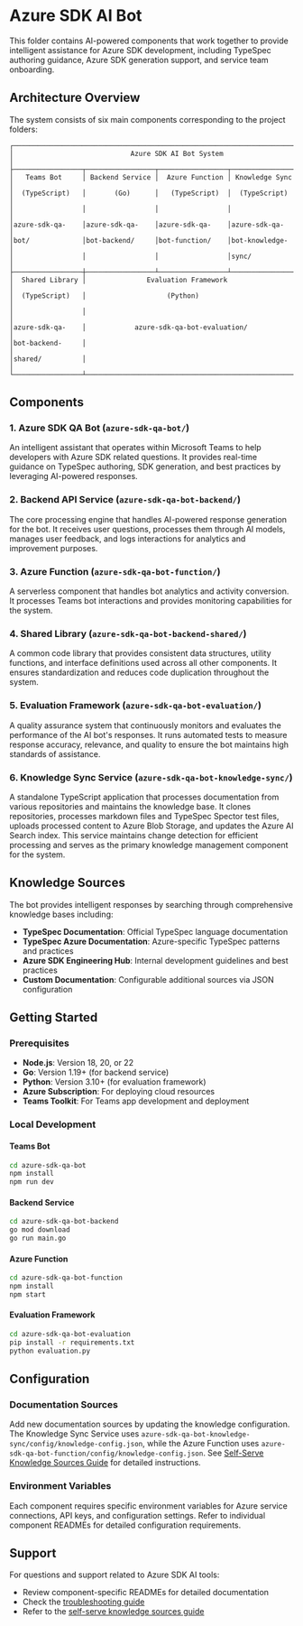 # Azure SDK AI Bot

This folder contains AI-powered components that work together to provide intelligent assistance for Azure SDK development, including TypeSpec authoring guidance, Azure SDK generation support, and service team onboarding.

## Architecture Overview

The system consists of six main components corresponding to the project folders:

```text
┌───────────────────────────────────────────────────────────────────────┐
│                             Azure SDK AI Bot System                   │
├─────────────────┬─────────────────┬─────────────────┬─────────────────┤
│   Teams Bot     │ Backend Service │  Azure Function │ Knowledge Sync  │
│  (TypeScript)   │       (Go)      │   (TypeScript)  │  (TypeScript)   │
│                 │                 │                 │                 │
│azure-sdk-qa-    │azure-sdk-qa-    │azure-sdk-qa-    │azure-sdk-qa-    │
│bot/             │bot-backend/     │bot-function/    │bot-knowledge-   │
│                 │                 │                 │sync/            │
├─────────────────┼─────────────────┴─────────────────┴─────────────────┤
│  Shared Library │               Evaluation Framework                  │
│  (TypeScript)   │                    (Python)                         │
│                 │                                                     │
│azure-sdk-qa-    │            azure-sdk-qa-bot-evaluation/             │
│bot-backend-     │                                                     │
│shared/          │                                                     │
└─────────────────┴─────────────────────────────────────────────────────┘
```

## Components

### 1. Azure SDK QA Bot (`azure-sdk-qa-bot/`)

An intelligent assistant that operates within Microsoft Teams to help developers with Azure SDK related questions. It provides real-time guidance on TypeSpec authoring, SDK generation, and best practices by leveraging AI-powered responses.

### 2. Backend API Service (`azure-sdk-qa-bot-backend/`)

The core processing engine that handles AI-powered response generation for the bot. It receives user questions, processes them through AI models, manages user feedback, and logs interactions for analytics and improvement purposes.

### 3. Azure Function (`azure-sdk-qa-bot-function/`)

A serverless component that handles bot analytics and activity conversion. It processes Teams bot interactions and provides monitoring capabilities for the system.

### 4. Shared Library (`azure-sdk-qa-bot-backend-shared/`)

A common code library that provides consistent data structures, utility functions, and interface definitions used across all other components. It ensures standardization and reduces code duplication throughout the system.

### 5. Evaluation Framework (`azure-sdk-qa-bot-evaluation/`)

A quality assurance system that continuously monitors and evaluates the performance of the AI bot's responses. It runs automated tests to measure response accuracy, relevance, and quality to ensure the bot maintains high standards of assistance.

### 6. Knowledge Sync Service (`azure-sdk-qa-bot-knowledge-sync/`)

A standalone TypeScript application that processes documentation from various repositories and maintains the knowledge base. It clones repositories, processes markdown files and TypeSpec Spector test files, uploads processed content to Azure Blob Storage, and updates the Azure AI Search index. This service maintains change detection for efficient processing and serves as the primary knowledge management component for the system.

## Knowledge Sources

The bot provides intelligent responses by searching through comprehensive knowledge bases including:

- **TypeSpec Documentation**: Official TypeSpec language documentation
- **TypeSpec Azure Documentation**: Azure-specific TypeSpec patterns and practices
- **Azure SDK Engineering Hub**: Internal development guidelines and best practices
- **Custom Documentation**: Configurable additional sources via JSON configuration

## Getting Started

### Prerequisites

- **Node.js**: Version 18, 20, or 22
- **Go**: Version 1.19+ (for backend service)
- **Python**: Version 3.10+ (for evaluation framework)
- **Azure Subscription**: For deploying cloud resources
- **Teams Toolkit**: For Teams app development and deployment

### Local Development

#### Teams Bot

```bash
cd azure-sdk-qa-bot
npm install
npm run dev
```

#### Backend Service

```bash
cd azure-sdk-qa-bot-backend
go mod download
go run main.go
```

#### Azure Function

```bash
cd azure-sdk-qa-bot-function
npm install
npm start
```

#### Evaluation Framework

```bash
cd azure-sdk-qa-bot-evaluation
pip install -r requirements.txt
python evaluation.py
```

## Configuration

### Documentation Sources

Add new documentation sources by updating the knowledge configuration. The Knowledge Sync Service uses `azure-sdk-qa-bot-knowledge-sync/config/knowledge-config.json`, while the Azure Function uses `azure-sdk-qa-bot-function/config/knowledge-config.json`. See [Self-Serve Knowledge Sources Guide](docs/SELF_SERVE_ADD_KNOWLEDGE_SOURCES.md) for detailed instructions.

### Environment Variables

Each component requires specific environment variables for Azure service connections, API keys, and configuration settings. Refer to individual component READMEs for detailed configuration requirements.

## Support

For questions and support related to Azure SDK AI tools:

- Review component-specific READMEs for detailed documentation
- Check the [troubleshooting guide](azure-sdk-qa-bot-backend/TROUBLE_SHOOTING.md)
- Refer to the [self-serve knowledge sources guide](docs/SELF_SERVE_ADD_KNOWLEDGE_SOURCES.md)
